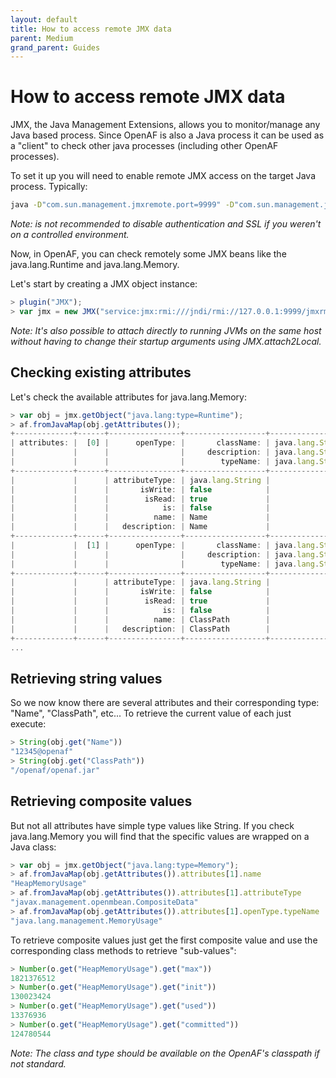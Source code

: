 ```yaml
---
layout: default
title: How to access remote JMX data
parent: Medium
grand_parent: Guides
---
```


# How to access remote JMX data

JMX, the Java Management Extensions, allows you to monitor/manage any Java based process. Since OpenAF is also a Java process it can be used as a "client" to check other java processes (including other OpenAF processes).

To set it up you will need to enable remote JMX access on the target Java process. Typically:

````bash
java -D"com.sun.management.jmxremote.port=9999" -D"com.sun.management.jmxremote.authenticate=false" -D"com.sun.management.jmxremote.ssl=false" -jar myApp.jar
````

_Note: is not recommended to disable authentication and SSL if you weren't on a controlled environment._

Now, in OpenAF, you can check remotely some JMX beans like the java.lang.Runtime and java.lang.Memory.

Let's start by creating a JMX object instance:

````javascript
> plugin("JMX");
> var jmx = new JMX("service:jmx:rmi:///jndi/rmi://127.0.0.1:9999/jmxrmi");
````

_Note: It's also possible to attach directly to running JVMs on the same host without having to change their startup arguments using JMX.attach2Local._

## Checking existing attributes

Let's check the available attributes for java.lang.Memory:

````javascript
> var obj = jmx.getObject("java.lang:type=Runtime");
> af.fromJavaMap(obj.getAttributes());
+-------------+------+----------------+------------------+------------------+
| attributes: |  [0] |      openType: |       className: | java.lang.String |
|             |      |                |     description: | java.lang.String |
|             |      |                |        typeName: | java.lang.String |
+-------------+------+----------------+------------------+------------------+
|             |      | attributeType: | java.lang.String |                  |
|             |      |       isWrite: | false            |                  |
|             |      |        isRead: | true             |                  |
|             |      |            is: | false            |                  |
|             |      |          name: | Name             |                  |
|             |      |   description: | Name             |                  |
+-------------+------+----------------+------------------+------------------+
|             |  [1] |      openType: |       className: | java.lang.String |
|             |      |                |     description: | java.lang.String |
|             |      |                |        typeName: | java.lang.String |
+-------------+------+----------------+------------------+------------------+
|             |      | attributeType: | java.lang.String |                  |
|             |      |       isWrite: | false            |                  |
|             |      |        isRead: | true             |                  |
|             |      |            is: | false            |                  |
|             |      |          name: | ClassPath        |                  |
|             |      |   description: | ClassPath        |                  |
+-------------+------+----------------+------------------+------------------+
...
````

## Retrieving string values

So we now know there are several attributes and their corresponding type: "Name", "ClassPath", etc&#46;&#46;&#46; To retrieve the current value of each just execute:

````javascript
> String(obj.get("Name"))
"12345@openaf"
> String(obj.get("ClassPath"))
"/openaf/openaf.jar"
````

## Retrieving composite values

But not all attributes have simple type values like String. If you check java.lang.Memory you will find that the specific values are wrapped on a Java class:

````javascript
> var obj = jmx.getObject("java.lang:type=Memory");
> af.fromJavaMap(obj.getAttributes()).attributes[1].name
"HeapMemoryUsage"
> af.fromJavaMap(obj.getAttributes()).attributes[1].attributeType
"javax.management.openmbean.CompositeData"
> af.fromJavaMap(obj.getAttributes()).attributes[1].openType.typeName
"java.lang.management.MemoryUsage"
````

To retrieve composite values just get the first composite value and use the corresponding class methods to retrieve "sub-values":

````javascript
> Number(o.get("HeapMemoryUsage").get("max"))
1821376512
> Number(o.get("HeapMemoryUsage").get("init"))
130023424
> Number(o.get("HeapMemoryUsage").get("used"))
13376936
> Number(o.get("HeapMemoryUsage").get("committed"))
124780544
````

_Note: The class and type should be available on the OpenAF's classpath if not standard._